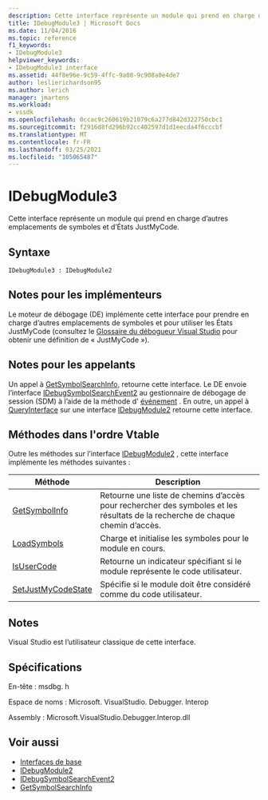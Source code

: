 ```yaml
---
description: Cette interface représente un module qui prend en charge d’autres emplacements de symboles et d’États JustMyCode.
title: IDebugModule3 | Microsoft Docs
ms.date: 11/04/2016
ms.topic: reference
f1_keywords:
- IDebugModule3
helpviewer_keywords:
- IDebugModule3 interface
ms.assetid: 44f8e96e-9c59-4ffc-9a08-9c908a0e4de7
author: leslierichardson95
ms.author: lerich
manager: jmartens
ms.workload:
- vssdk
ms.openlocfilehash: 0ccac9c260619b21079c6a277d842d322750cbc1
ms.sourcegitcommit: f2916d8fd296b92cc402597d1d1eecda4f6cccbf
ms.translationtype: MT
ms.contentlocale: fr-FR
ms.lasthandoff: 03/25/2021
ms.locfileid: "105065487"
---
```

# <a name="idebugmodule3"></a>IDebugModule3
Cette interface représente un module qui prend en charge d’autres emplacements de symboles et d’États JustMyCode.

## <a name="syntax"></a>Syntaxe

```
IDebugModule3 : IDebugModule2
```

## <a name="notes-for-implementers"></a>Notes pour les implémenteurs
 Le moteur de débogage (DE) implémente cette interface pour prendre en charge d’autres emplacements de symboles et pour utiliser les États JustMyCode (consultez le [Glossaire du débogueur Visual Studio](../../../extensibility/debugger/reference/visual-studio-debugger-glossary.md) pour obtenir une définition de « JustMyCode »).

## <a name="notes-for-callers"></a>Notes pour les appelants
 Un appel à [GetSymbolSearchInfo,](../../../extensibility/debugger/reference/idebugsymbolsearchevent2-getsymbolsearchinfo.md) retourne cette interface. Le DE envoie l’interface [IDebugSymbolSearchEvent2](../../../extensibility/debugger/reference/idebugsymbolsearchevent2.md) au gestionnaire de débogage de session (SDM) à l’aide de la méthode d' [événement](../../../extensibility/debugger/reference/idebugeventcallback2-event.md) . En outre, un appel à [QueryInterface](/cpp/atl/queryinterface) sur une interface [IDebugModule2](../../../extensibility/debugger/reference/idebugmodule2.md) retourne cette interface.

## <a name="methods-in-vtable-order"></a>Méthodes dans l'ordre Vtable
 Outre les méthodes sur l’interface [IDebugModule2](../../../extensibility/debugger/reference/idebugmodule2.md) , cette interface implémente les méthodes suivantes :

|Méthode|Description|
|------------|-----------------|
|[GetSymbolInfo](../../../extensibility/debugger/reference/idebugmodule3-getsymbolinfo.md)|Retourne une liste de chemins d’accès pour rechercher des symboles et les résultats de la recherche de chaque chemin d’accès.|
|[LoadSymbols](../../../extensibility/debugger/reference/idebugmodule3-loadsymbols.md)|Charge et initialise les symboles pour le module en cours.|
|[IsUserCode](../../../extensibility/debugger/reference/idebugmodule3-isusercode.md)|Retourne un indicateur spécifiant si le module représente le code utilisateur.|
|[SetJustMyCodeState](../../../extensibility/debugger/reference/idebugmodule3-setjustmycodestate.md)|Spécifie si le module doit être considéré comme du code utilisateur.|

## <a name="remarks"></a>Notes
 Visual Studio est l’utilisateur classique de cette interface.

## <a name="requirements"></a>Spécifications
 En-tête : msdbg. h

 Espace de noms : Microsoft. VisualStudio. Debugger. Interop

 Assembly : Microsoft.VisualStudio.Debugger.Interop.dll

## <a name="see-also"></a>Voir aussi
- [Interfaces de base](../../../extensibility/debugger/reference/core-interfaces.md)
- [IDebugModule2](../../../extensibility/debugger/reference/idebugmodule2.md)
- [IDebugSymbolSearchEvent2](../../../extensibility/debugger/reference/idebugsymbolsearchevent2.md)
- [GetSymbolSearchInfo](../../../extensibility/debugger/reference/idebugsymbolsearchevent2-getsymbolsearchinfo.md)
